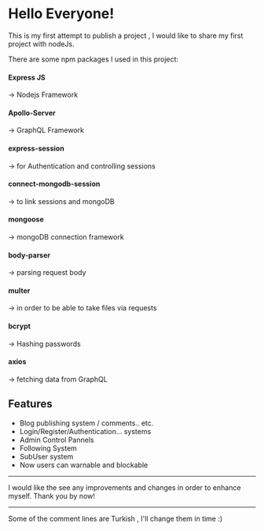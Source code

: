 # Hello Everyone!
This is my first attempt to publish a project , I would like to share my first project with nodeJs.

There are some npm packages I used in this project:

#### Express JS
-> Nodejs Framework
#### Apollo-Server
-> GraphQL Framework
#### express-session
-> for Authentication and controlling sessions
#### connect-mongodb-session
-> to link sessions and mongoDB 
#### mongoose
-> mongoDB connection framework
#### body-parser
-> parsing request body
#### multer
-> in order to be able to take files via requests
#### bcrypt
-> Hashing passwords
#### axios
-> fetching data from GraphQL


## Features
- Blog publishing system / comments.. etc.
- Login/Register/Authentication... systems
- Admin Control Pannels
- Following System
- SubUser system
- Now users can warnable and blockable


------------

I would like the see any improvements and changes in order to enhance myself. Thank you by now!

------------
Some of the comment lines are Turkish , I'll change them in time :)
